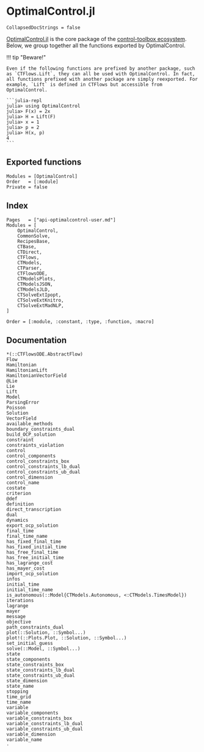 # OptimalControl.jl

```@meta
CollapsedDocStrings = false
```

[OptimalControl.jl](https://github.com/control-toolbox/OptimalControl.jl) is the core package of the [control-toolbox ecosystem](https://github.com/control-toolbox). Below, we group together all the functions exported by OptimalControl.

!!! tip "Beware!"

    Even if the following functions are prefixed by another package, such as `CTFlows.Lift`, they can all be used with OptimalControl. In fact, all functions prefixed with another package are simply reexported. For example, `Lift` is defined in CTFlows but accessible from OptimalControl.

    ```julia-repl
    julia> using OptimalControl
    julia> F(x) = 2x
    julia> H = Lift(F)
    julia> x = 1
    julia> p = 2
    julia> H(x, p)
    4
    ```

## Exported functions

```@autodocs
Modules = [OptimalControl]
Order   = [:module]
Private = false
```

## Index

```@index
Pages   = ["api-optimalcontrol-user.md"]
Modules = [
    OptimalControl,
    CommonSolve, 
    RecipesBase,
    CTBase, 
    CTDirect, 
    CTFlows, 
    CTModels, 
    CTParser, 
    CTFlowsODE, 
    CTModelsPlots, 
    CTModelsJSON, 
    CTModelsJLD,
    CTSolveExtIpopt,
    CTSolveExtKnitro,
    CTSolveExtMadNLP,
]

Order = [:module, :constant, :type, :function, :macro]
```

## Documentation

```@docs; canonical=true
*(::CTFlowsODE.AbstractFlow)
Flow
Hamiltonian
HamiltonianLift
HamiltonianVectorField
@Lie
Lie
Lift
Model
ParsingError
Poisson
Solution
VectorField
available_methods
boundary_constraints_dual
build_OCP_solution
constraint
constraints_violation
control
control_components
control_constraints_box
control_constraints_lb_dual
control_constraints_ub_dual
control_dimension
control_name
costate
criterion
@def
definition
direct_transcription
dual
dynamics
export_ocp_solution
final_time
final_time_name
has_fixed_final_time
has_fixed_initial_time
has_free_final_time
has_free_initial_time
has_lagrange_cost
has_mayer_cost
import_ocp_solution
infos
initial_time
initial_time_name
is_autonomous(::Model{CTModels.Autonomous, <:CTModels.TimesModel})
iterations
lagrange
mayer
message
objective
path_constraints_dual
plot(::Solution, ::Symbol...)
plot!(::Plots.Plot, ::Solution, ::Symbol...)
set_initial_guess
solve(::Model, ::Symbol...)
state
state_components
state_constraints_box
state_constraints_lb_dual
state_constraints_ub_dual
state_dimension
state_name
stopping
time_grid
time_name
variable
variable_components
variable_constraints_box
variable_constraints_lb_dual
variable_constraints_ub_dual
variable_dimension
variable_name
⋅
```